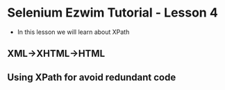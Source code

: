 # Selenium Ezwim Tutorial - Lesson 4

+ In this lesson we will learn about XPath

## XML->XHTML->HTML

## Using XPath for avoid redundant code
